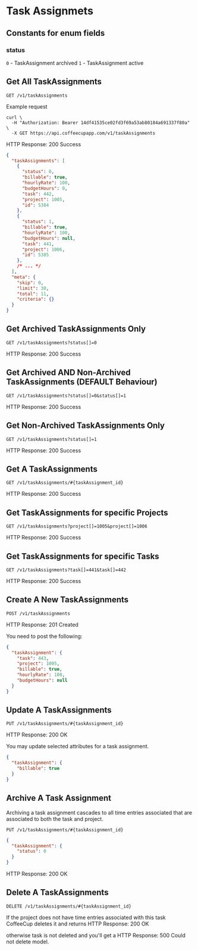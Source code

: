# Task Assignmets

## Constants for enum fields

### status

`0` - TaskAssignment archived
`1` - TaskAssignment active

## Get All TaskAssignments

`GET /v1/taskAssignments`

Example request

```shell
curl \
  -H "Authorization: Bearer 14df41535ce02fd3f69a53ab80184a691337f80a" \
  -X GET https://api.coffeecupapp.com/v1/taskAssignments
```

HTTP Response: 200 Success

```json
{
  "taskAssignments": [
    {
      "status": 0,
      "billable": true,
      "hourlyRate": 100,
      "budgetHours": 0,
      "task": 442,
      "project": 1005,
      "id": 5384
    },
    {
      "status": 1,
      "billable": true,
      "hourlyRate": 100,
      "budgetHours": null,
      "task": 441,
      "project": 1006,
      "id": 5385
    },
    /* ... */
  ],
  "meta": {
    "skip": 0,
    "limit": 30,
    "total": 11,
    "criteria": {}
  }
}
```

## Get Archived TaskAssignments Only

`GET /v1/taskAssignments?status[]=0`

HTTP Response: 200 Success

## Get Archived AND Non-Archived TaskAssignments (DEFAULT Behaviour)

`GET /v1/taskAssignments?status[]=0&status[]=1`

HTTP Response: 200 Success

## Get Non-Archived TaskAssignments Only

`GET /v1/taskAssignments?status[]=1`

HTTP Response: 200 Success

## Get A TaskAssignments

`GET /v1/taskAssignments/#{taskAssignment_id}`

HTTP Response: 200 Success

## Get TaskAssignments for specific Projects

`GET /v1/taskAssignments?project[]=1005&project[]=1006`

HTTP Response: 200 Success

## Get TaskAssignments for specific Tasks 

`GET /v1/taskAssignments?task[]=441&task[]=442`

HTTP Response: 200 Success


## Create A New TaskAssignments

`POST /v1/taskAssignments`

HTTP Response: 201 Created

You need to post the following:

```json
{
  "taskAssignment": {
    "task": 443,
    "project": 1005,
    "billable": true,
    "hourlyRate": 100,
    "budgetHours": null
  }
}
```

## Update A TaskAssignments

`PUT /v1/taskAssignments/#{taskAssignment_id}`

HTTP Response: 200 OK

You may update selected attributes for a task assignment.

```json
{
  "taskAssignment": {
    "billable": true
  }
}
```


## Archive A Task Assignment 

Archiving a task assignment cascades to all time entries associated that are associated to both the task and project.

`PUT /v1/taskAssignments/#{taskAssignment_id}`

```json
{
  "taskAssignment": {
    "status": 0
  }
}
```
HTTP Response: 200 OK


## Delete A TaskAssignments

`DELETE /v1/taskAssignments/#{taskAssignment_id}`

If the project does not have time entries associated with this task CoffeeCup deletes it and returns
HTTP Response: 200 OK

otherwise task is not deleted and you'll get a HTTP Response: 500 Could not delete model.
